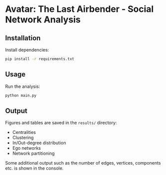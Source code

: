 # Avatar: The Last Airbender - Social Network Analysis

## Installation

Install dependencies:
```bash
pip install -r requirements.txt
```

## Usage

Run the analysis:
```bash
python main.py
```

## Output

Figures and tables are saved in the `results/` directory:
- Centralities
- Clustering
- In/Out-degree distribution
- Ego networks
- Network partitioning

Some additional output such as the number of edges, vertices, components etc. is shown in the console.